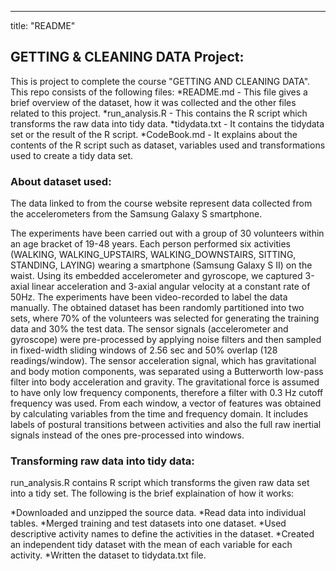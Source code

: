 ---
title: "README"

## GETTING & CLEANING DATA Project:
This is project to complete the course "GETTING AND CLEANING DATA".
This repo consists of the following files:
*README.md - This file gives a brief overview of the dataset, how it was collected and the other files related to this project.
*run_analysis.R - This contains the R script which transforms the raw data into tidy data.
*tidydata.txt - It contains the tidydata set or the result of the R script. 
*CodeBook.md - It explains about the contents of the R script such as dataset, variables used and transformations used to create a tidy data set.

### About dataset used:
The data linked to from the course website represent data collected from the accelerometers from the Samsung Galaxy S smartphone.

The experiments have been carried out with a group of 30 volunteers within an age bracket of 19-48 years. Each person performed six activities (WALKING, WALKING_UPSTAIRS, WALKING_DOWNSTAIRS, SITTING, STANDING, LAYING) wearing a smartphone (Samsung Galaxy S II) on the waist. Using its embedded accelerometer and gyroscope, we captured 3-axial linear acceleration and 3-axial angular velocity at a constant rate of 50Hz. The experiments have been video-recorded to label the data manually. The obtained dataset has been randomly partitioned into two sets, where 70% of the volunteers was selected for generating the training data and 30% the test data. 
The sensor signals (accelerometer and gyroscope) were pre-processed by applying noise filters and then sampled in fixed-width sliding windows of 2.56 sec and 50% overlap (128 readings/window). The sensor acceleration signal, which has gravitational and body motion components, was separated using a Butterworth low-pass filter into body acceleration and gravity. The gravitational force is assumed to have only low frequency components, therefore a filter with 0.3 Hz cutoff frequency was used. From each window, a vector of features was obtained by calculating variables from the time and frequency domain.
It includes labels of postural transitions between activities and also the full raw inertial signals instead of the ones pre-processed into windows.

### Transforming raw data into tidy data:

run_analysis.R contains R script which transforms the given raw data set into a tidy set. The following is the brief explaination of how it works:

*Downloaded and unzipped the source data.
*Read data into individual tables.
*Merged training and test datasets into one dataset.
*Used descriptive activity names to define the activities in the dataset.
*Created an independent tidy dataset with the mean of each variable for each activity.
*Written the dataset to tidydata.txt file.

